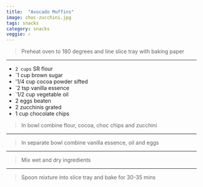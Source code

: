 ```yaml
---
title:  "Avocado Muffins"
image: choc-zucchini.jpg
tags: snacks
category: snacks
veggie: ✓
---
```


> Preheat oven to 180 degrees and line slice tray with baking paper

---

* `2 cups` SR flour
* `1 cup brown sugar
* '1/4 cup cocoa powder sifted
* `2 tsp vanilla essence
* `1/2 cup vegetable oil
* 2 eggs beaten
* 2 zucchinis grated
* 1 cup chocolate chips

> In bowl combine flour, cocoa, choc chips and zucchini

---

> In separate bowl combine vanilla essence, oil and eggs

---


> Mix wet and dry ingredients

--- 

> Spoon mixture into slice tray and bake for 30-35 mins

